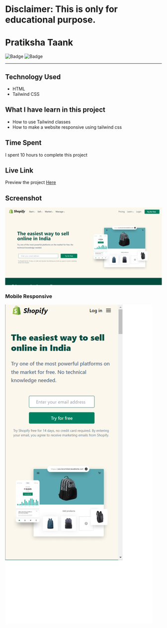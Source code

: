 # Disclaimer: This is only for educational purpose.
# Pratiksha Taank
![Badge](https://img.shields.io/badge/Responsive-Yes-green)
![Badge](https://img.shields.io/badge/Live-Yes-brightgreen)
***
## Technology Used
- HTML
- Tailwind CSS
## What I have learn in this project
- How to use Tailwind classes
- How to make a website responsive using tailwind css
## Time Spent
I spent 10 hours to complete this project
## Live Link
Preview the project [Here](https://shopify-clone-twcss.netlify.app/)
## Screenshot
![Shopify  Clone](./Images/laptop1.png)
### Mobile Responsive
![Responsive](./Images/small.png)
